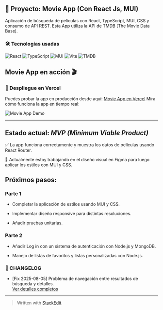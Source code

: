 
## 🚀 Proyecto: Movie App (Con React Js, MUI)

Aplicación de búsqueda de películas con React, TypeScript, MUI, CSS y consumo de API REST. Esta App utiliza la API de TMDB (The Movie Data Base).



  ### 🛠️ Tecnologías usadas
![React](https://img.shields.io/badge/-React-61DAFB?logo=react&logoColor=000) 
![TypeScript](https://img.shields.io/badge/-TypeScript-3178C6?logo=typescript&logoColor=fff) 
![MUI](https://img.shields.io/badge/-MUI-007FFF?logo=mui&logoColor=fff) 
![Vite](https://img.shields.io/badge/-Vite-646CFF?logo=vite&logoColor=fff) 
![TMDB](https://img.shields.io/badge/-TMDB-01D277?logo=themoviedatabase&logoColor=fff) 

## Movie App en acción 🎬

### 🔗 Despliegue en Vercel
Puedes probar la app en producción desde aquí: [Movie App en Vercel](https://movie-app-two-gold-20.vercel.app/)
Mira cómo funciona la app en tiempo real:

![Movie App Demo](./MovieAppnimation.gif)

----------



## Estado actual: *MVP (Minimum Viable Product)*


✅ La app funciona correctamente y muestra los datos de películas usando React Router.

  

🎨 Actualmente estoy trabajando en el diseño visual en Figma para luego aplicar los estilos con MUI y CSS.

  

  

## Próximos pasos:

  

### Parte 1

  

- Completar la aplicación de estilos usando MUI y CSS.

  

- Implementar diseño responsive para distintas resoluciones.

  

- Añadir pruebas unitarias.

  

### Parte 2

  

- Añadir Log in con un sistema de autenticación con Node.js y MongoDB.

  

- Manejo de listas de favoritos y listas personalizadas con Node.js.

  

### 📑 CHANGELOG
- [Fix 2025-08-05] Problema de navegación entre resultados de búsqueda y detalles.  
[Ver detalles completos](./CHANGELOG.md)
  

----------

  
  
  
  

> Written with [StackEdit](https://stackedit.io/).